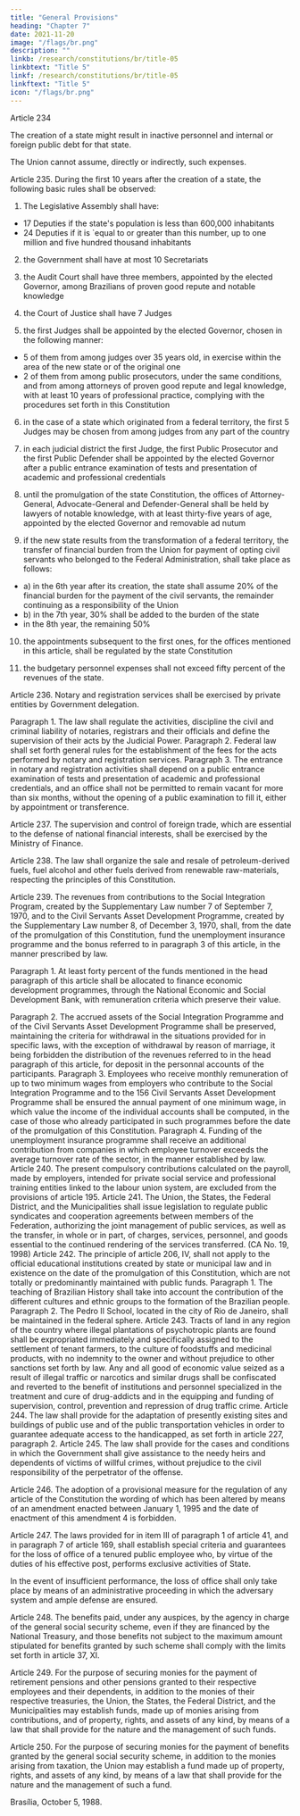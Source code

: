 ```yaml
---
title: "General Provisions"
heading: "Chapter 7"
date: 2021-11-20
image: "/flags/br.png"
description: ""
linkb: /research/constitutions/br/title-05
linkbtext: "Title 5"
linkf: /research/constitutions/br/title-05
linkftext: "Title 5"
icon: "/flags/br.png"
---
```



Article 234

The creation of a state might result in inactive personnel and internal or foreign public debt for that state. 

The Union cannot assume, directly or indirectly, such expenses.


Article 235. During the first 10 years after the creation of a state, the following basic rules shall be observed:

1. The Legislative Assembly shall have:
- 17 Deputies if the state's population is less than 600,000 inhabitants
- 24 Deputies if it is `equal to or greater than this number, up to one million and five
hundred thousand inhabitants

2.  the Government shall have at most 10 Secretariats

3.   the Audit Court shall have three members, appointed by the elected Governor, among Brazilians of proven good repute and notable knowledge

4. the Court of Justice shall have 7 Judges

5. the first Judges shall be appointed by the elected Governor, chosen in the following manner:

- 5 of them from among judges over 35 years old, in exercise within the area of the new state or of the original one
- 2 of them from among public prosecutors, under the same conditions, and from among attorneys of proven good repute and legal knowledge, with at least 10 years of professional practice, complying with the procedures set forth in this Constitution

6.  in the case of a state which originated from a federal territory, the first 5 Judges may be chosen from among judges from any part of the country

7. in each judicial district the first Judge, the first Public Prosecutor and the first Public Defender shall be appointed by the elected Governor after a public entrance examination of tests and presentation of academic and professional credentials

8. until the promulgation of the state Constitution, the offices of Attorney-General, Advocate-General and Defender-General shall be held by lawyers of notable knowledge, with at least thirty-five years of age, appointed by the elected Governor and removable ad nutum

9.  if the new state results from the transformation of a federal territory, the transfer of financial burden from the Union for payment of opting civil servants who belonged to the Federal Administration, shall take place as follows:

- a) in the 6th year after its creation, the state shall assume 20% of the financial burden for the payment of the civil servants, the remainder continuing as a responsibility of the Union
- b) in the 7th year, 30% shall be added to the burden of the state 
- in the 8th year, the remaining 50%

10.  the appointments subsequent to the first ones, for the offices mentioned in this article, shall be regulated by the state Constitution

11.  the budgetary personnel expenses shall not exceed fifty percent of the
revenues of the state.

Article 236.  Notary and registration services shall be exercised by private entities by Government delegation.

Paragraph 1. The law shall regulate the activities, discipline the civil and criminal
liability of notaries, registrars and their officials and define the supervision of their
acts by the Judicial Power.
Paragraph 2. Federal law shall set forth general rules for the establishment of the
fees for the acts performed by notary and registration services.
Paragraph 3. The entrance in notary and registration activities shall depend on a
public entrance examination of tests and presentation of academic and professional
credentials, and an office shall not be permitted to remain vacant for more than six
months, without the opening of a public examination to fill it, either by appointment
or transference.

Article 237.  The supervision and control of foreign trade, which are essential to the defense of national financial interests, shall be exercised by the Ministry of Finance.

Article 238. The law shall organize the sale and resale of petroleum-derived fuels, fuel alcohol and other fuels derived from renewable raw-materials, respecting the principles of this Constitution.

Article 239. The revenues from contributions to the Social Integration Program, created by the Supplementary Law number 7 of September 7, 1970, and to the Civil Servants Asset Development Programme, created by the Supplementary Law number 8, of December 3, 1970, shall, from the date of the promulgation of this Constitution, fund the unemployment insurance programme and the bonus referred to in paragraph 3 of this article, in the manner prescribed by law.

Paragraph 1. At least forty percent of the funds mentioned in the head paragraph of this article shall be allocated to finance economic development programmes, through the National Economic and Social Development Bank, with remuneration criteria which preserve their value.

Paragraph 2. The accrued assets of the Social Integration Programme and of
the Civil Servants Asset Development Programme shall be preserved, maintaining
the criteria for withdrawal in the situations provided for in specific laws, with the
exception of withdrawal by reason of marriage, it being forbidden the distribution
of the revenues referred to in the head paragraph of this article, for deposit in the
personnal accounts of the participants.
Paragraph 3. Employees who receive monthly remuneration of up to two minimum
wages from employers who contribute to the Social Integration Programme and to the
156
  Civil Servants Asset Development Programme shall be ensured the annual payment
of one minimum wage, in which value the income of the individual accounts shall be
computed, in the case of those who already participated in such programmes before
the date of the promulgation of this Constitution.
Paragraph 4. Funding of the unemployment insurance programme shall receive
an additional contribution from companies in which employee turnover exceeds the
average turnover rate of the sector, in the manner established by law.
Article 240.  The present compulsory contributions calculated on the payroll, made
by employers, intended for private social service and professional training entities
linked to the labour union system, are excluded from the provisions of article 195.
Article 241.  The Union, the States, the Federal District, and the Municipalities shall
issue legislation to regulate public syndicates and cooperation agreements between
members of the Federation, authorizing the joint management of public services, as
well as the transfer, in whole or in part, of charges, services, personnel, and goods
essential to the continued rendering of the services transferred. (CA No. 19, 1998)
Article 242. The principle of article 206, IV, shall not apply to the official educational
institutions created by state or municipal law and in existence on the date of the
promulgation of this Constitution, which are not totally or predominantly maintained
with public funds.
Paragraph 1. The teaching of Brazilian History shall take into account the
contribution of the different cultures and ethnic groups to the formation of the
Brazilian people.
Paragraph 2. The Pedro II School, located in the city of Rio de Janeiro, shall be
maintained in the federal sphere.
Article 243.  Tracts of land in any region of the country where illegal plantations
of psychotropic plants are found shall be expropriated immediately and specifically
assigned to the settlement of tenant farmers, to the culture of foodstuffs and medicinal
products, with no indemnity to the owner and without prejudice to other sanctions
set forth by law.
Any and all good of economic value seized as a result of illegal
traffic or narcotics and similar drugs shall be confiscated and reverted to the benefit
of institutions and personnel specialized in the treatment and cure of drug-addicts
and in the equipping and funding of supervision, control, prevention and repression
of drug traffic crime.
Article 244.  The law shall provide for the adaptation of presently existing sites and
buildings of public use and of the public transportation vehicles in order to guarantee
adequate access to the handicapped, as set forth in article 227, paragraph 2.
Article 245. The law shall provide for the cases and conditions in which the
Government shall give assistance to the needy heirs and dependents of victims of willful
crimes, without prejudice to the civil responsibility of the perpetrator of the offense.


Article 246.  The adoption of a provisional measure for the regulation of any article of the Constitution the wording of which has been altered by means of an amendment enacted between January 1, 1995 and the date of enactment of this amendment 4 is forbidden.

Article 247.  The laws provided for in item III of paragraph 1 of article 41, and in paragraph 7 of article 169, shall establish special criteria and guarantees for the loss of office of a tenured public employee who, by virtue of the duties of his effective post, performs exclusive activities of State.

In the event of insufficient performance, the loss of office shall only take place by means of an administrative proceeding in which the adversary system and ample defense are ensured.

Article 248. The benefits paid, under any auspices, by the agency in charge of the general social security scheme, even if they are financed by the National Treasury, and those benefits not subject to the maximum amount stipulated for benefits granted by such scheme shall comply with the limits set forth in article 37, XI.

Article 249.  For the purpose of securing monies for the payment of retirement pensions and other pensions granted to their respective employees and their dependents, in addition to the monies of their respective treasuries, the Union, the States, the Federal District, and the Municipalities may establish funds, made up of monies arising from contributions, and of property, rights, and assets of any kind, by means of a law that shall provide for the nature and the management of such funds. 

Article 250. For the purpose of securing monies for the payment of benefits granted by the general social security scheme, in addition to the monies arising from taxation, the Union may establish a fund made up of property, rights, and assets of any kind, by means of a law that shall provide for the nature and the management of such a fund.

Brasília, October 5, 1988.

